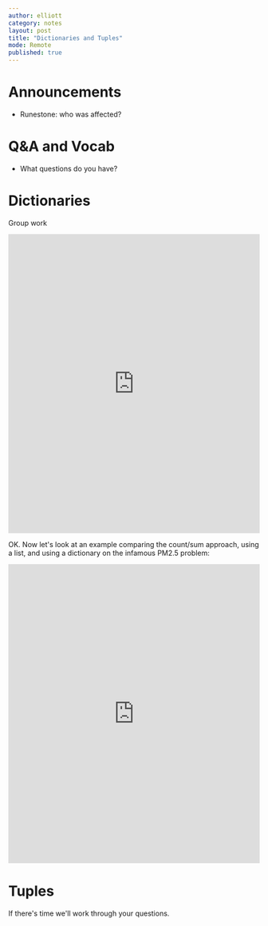 ```yaml
---
author: elliott
category: notes
layout: post
title: "Dictionaries and Tuples"
mode: Remote
published: true
---
```


# Announcements

* Runestone: who was affected?


# Q&A and Vocab
* What questions do you have?



# Dictionaries

Group work

<iframe src="https://trinket.io/embed/python/1542961244" width="100%" height="600" frameborder="0" marginwidth="0" marginheight="0" allowfullscreen></iframe>

OK. Now let's look at an example comparing the count/sum approach, using a list, and using a dictionary on the infamous PM2.5 problem:

<iframe src="https://trinket.io/embed/python/82c4707fea" width="100%" height="600" frameborder="0" marginwidth="0" marginheight="0" allowfullscreen></iframe>

# Tuples

If there's time we'll work through your questions.